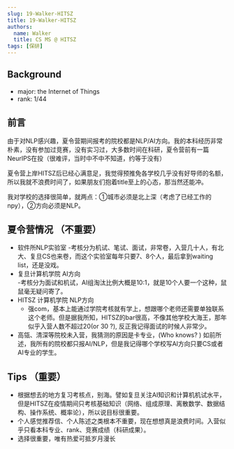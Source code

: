 ```yaml
---
slug: 19-Walker-HITSZ
title: 19-Walker-HITSZ
authors:
  name: Walker
  title: CS MS @ HITSZ
tags: [保研]
---
```



## Background

- major: the Internet of Things
- rank: 1/44




## 前言

由于对NLP感兴趣，夏令营期间报考的院校都是NLP/AI方向。我的本科经历非常朴素，没有参加过竞赛，没有实习过，大多数时间在科研，夏令营前有一篇NeurIPS在投（很难评，当时中不中不知道，约等于没有）

夏令营上岸HITSZ后已经心满意足，我觉得预推免各学校几乎没有好导师的名额，所以我就不浪费时间了，如果朋友们抱着title至上的心态，那当然还能冲。

我对学校的选择很简单，就两点：①城市必须是北上深（考虑了已经工作的npy），②方向必须是NLP。

## 夏令营情况 （不重要）

- 软件所NLP实验室
    -考核分为机试、笔试、面试，非常卷，入营几十人，有北大、复旦CS也来卷，而这个实验室每年只要7、8个人，最后拿到waiting list，还是没戏。
- 复旦计算机学院 AI方向  
    -考核分为面试和机试，AI组淘汰比例大概是10:1，就是10个人要一个这种，鼠鼠毫无疑问寄了。
- HITSZ 计算机学院 NLP方向
    - 强com，基本上能通过学院考核就有学上，想跟哪个老师还需要单独联系这个老师。但是据我所知，HITSZ的bar很高，不像其他学校大海王，那年似乎入营人数不超过20(or 30 ?), 反正我记得面试的时候人非常少。
- 高瓴、清深等院校未入营，我猜测的原因是卡专业，(Who knows? ) 如前所述，我所有的院校都只报AI/NLP，但是我记得哪个学校写AI方向只要CS或者AI专业的学生。

## Tips （重要）

- 根据想去的地方复习考核点，别海。譬如复旦关注AI知识和计算机机试水平，但是HITSZ在疫情期间只考核基础知识（网络、组成原理、离散数学、数据结构、操作系统、概率论），所以说目标很重要。
- 个人感觉推荐信、个人陈述之类根本不重要，现在想想真是浪费时间。入营似乎只看本科专业、rank、竞赛成绩（科研成果）。
- 选择很重要，唯有热爱可抵岁月漫长